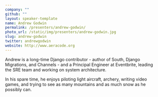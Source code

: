 ```yaml
---
company: ""
github: ""
layout: speaker-template
name: Andrew Godwin
permalink: /presenters/andrew-godwin/
photo_url: /static/img/presenters/andrew-godwin.jpg
slug: andrew-godwin
twitter: andrewgodwin
website: http://www.aeracode.org
---
```


Andrew is a long-time Django contributor - author of South, Django Migrations, and Channels - and a Principal Engineer at Eventbrite, leading the SRE team and working on system architecture.

In his spare time, he enjoys piloting light aircraft, archery, writing video games, and trying to see as many mountains and as much snow as he possibly can.

